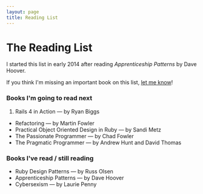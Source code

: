 ```yaml
---
layout: page
title: Reading List
---
```

# The Reading List
I started this list in early 2014 after reading *Apprenticeship Patterns* by Dave Hoover.

If you think I'm missing an important book on this list, [let me know](http://twitter.com/phansch)!

### Books I'm going to read next

 1. Rails 4 in Action &mdash; by Ryan Biggs
 * Refactoring &mdash; by Martin Fowler
 * Practical Object Oriented Design in Ruby &mdash; by Sandi Metz
 * The Passionate Programmer &mdash; by Chad Fowler
 * The Pragmatic Programmer &mdash; by Andrew Hunt and David Thomas

### Books I've read / still reading

 * Ruby Design Patterns &mdash; by Russ Olsen
 * Apprenticeship Patterns &mdash; by Dave Hoover
 * Cybersexism &mdash; by Laurie Penny
